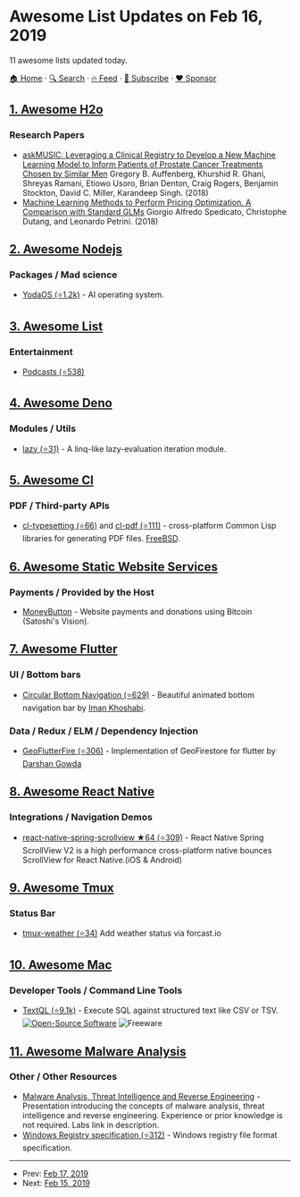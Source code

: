 # Awesome List Updates on Feb 16, 2019

11 awesome lists updated today.

[🏠 Home](/README.md) · [🔍 Search](https://www.trackawesomelist.com/search/) · [🔥 Feed](https://www.trackawesomelist.com/rss.xml) · [📮 Subscribe](https://trackawesomelist.us17.list-manage.com/subscribe?u=d2f0117aa829c83a63ec63c2f&id=36a103854c) · [❤️  Sponsor](https://github.com/sponsors/theowenyoung)



## [1. Awesome H2o](/content/h2oai/awesome-h2o/README.md)

### Research Papers

*   [askMUSIC: Leveraging a Clinical Registry to Develop a New Machine Learning Model to Inform Patients of Prostate Cancer Treatments Chosen by Similar Men](https://doi.org/10.1016/j.eururo.2018.09.050) Gregory B. Auffenberg, Khurshid R. Ghani, Shreyas Ramani, Etiowo Usoro, Brian Denton, Craig Rogers, Benjamin Stockton, David C. Miller, Karandeep Singh. (2018)
*   [Machine Learning Methods to Perform Pricing Optimization.  A Comparison with Standard GLMs](http://www.variancejournal.org/articlespress/articles/Machine-Spedicato.pdf) Giorgio Alfredo Spedicato, Christophe Dutang, and Leonardo Petrini. (2018)

## [2. Awesome Nodejs](/content/sindresorhus/awesome-nodejs/README.md)

### Packages / Mad science

*   [YodaOS (⭐1.2k)](https://github.com/yodaos-project/yodaos) - AI operating system.

## [3. Awesome List](/content/sindresorhus/awesome/README.md)

### Entertainment

*   [Podcasts (⭐538)](https://github.com/ayr-ton/awesome-geek-podcasts#readme)

## [4. Awesome Deno](/content/denolib/awesome-deno/README.md)

### Modules / Utils

*   [lazy (⭐31)](https://github.com/luvies/lazy) - A linq-like lazy-evaluation iteration module.

## [5. Awesome Cl](/content/CodyReichert/awesome-cl/README.md)

### PDF / Third-party APIs

*   [cl-typesetting (⭐66)](https://github.com/mbattyani/cl-typesetting) and [cl-pdf (⭐111)](https://github.com/mbattyani/cl-pdf) - cross-platform Common Lisp libraries for generating PDF files. [FreeBSD](https://directory.fsf.org/wiki?title=License:FreeBSD).

## [6. Awesome Static Website Services](/content/agarrharr/awesome-static-website-services/README.md)

### Payments / Provided by the Host

*   [MoneyButton](https://www.moneybutton.com/) - Website payments and donations using Bitcoin (Satoshi's Vision).

## [7. Awesome Flutter](/content/Solido/awesome-flutter/README.md)

### UI / Bottom bars

*   [Circular Bottom Navigation (⭐629)](https://github.com/imaNNeoFighT/circular_bottom_navigation) <!--stargazers:imaNNeoFighT/circular_bottom_navigation--> - Beautiful animated bottom navigation bar by [Iman Khoshabi](https://github.com/imaNNeoFighT).

### Data / Redux / ELM / Dependency Injection

*   [GeoFlutterFire (⭐306)](https://github.com/DarshanGowda0/GeoFlutterFire) <!--stargazers:DarshanGowda0/GeoFlutterFire--> - Implementation of GeoFirestore for flutter by [Darshan Gowda](https://darshann.me/)

## [8. Awesome React Native](/content/jondot/awesome-react-native/README.md)

### Integrations / Navigation Demos

*   [react-native-spring-scrollview ★64 (⭐309)](https://github.com/bolan9999/react-native-spring-scrollview) - React Native Spring ScrollView V2 is a high performance cross-platform native bounces ScrollView for React Native.(iOS & Android)

## [9. Awesome Tmux](/content/rothgar/awesome-tmux/README.md)

### Status Bar

*   [tmux-weather (⭐34)](https://github.com/jdxcode/tmux-weather) Add weather status via forcast.io

## [10. Awesome Mac](/content/jaywcjlove/awesome-mac/README.md)

### Developer Tools / Command Line Tools

*   [TextQL (⭐9.1k)](https://github.com/dinedal/textql) - Execute SQL against structured text like CSV or TSV. [![Open-Source Software](https://jaywcjlove.github.io/sb/ico/min-oss.svg "Open Source Software")](https://github.com/dinedal/textql) ![Freeware](https://jaywcjlove.github.io/sb/ico/min-free.svg "Freeware")

## [11. Awesome Malware Analysis](/content/rshipp/awesome-malware-analysis/README.md)

### Other / Other Resources

*   [Malware Analysis, Threat Intelligence and Reverse Engineering](https://www.slideshare.net/bartblaze/malware-analysis-threat-intelligence-and-reverse-engineering) -
    Presentation introducing the concepts of malware analysis, threat intelligence
    and reverse engineering. Experience or prior knowledge is not required. Labs
    link in description.
*   [Windows Registry specification (⭐312)](https://github.com/msuhanov/regf/blob/master/Windows%20registry%20file%20format%20specification.md) -
    Windows registry file format specification.

---

- Prev: [Feb 17, 2019](/content/2019/02/17/README.md)
- Next: [Feb 15, 2019](/content/2019/02/15/README.md)